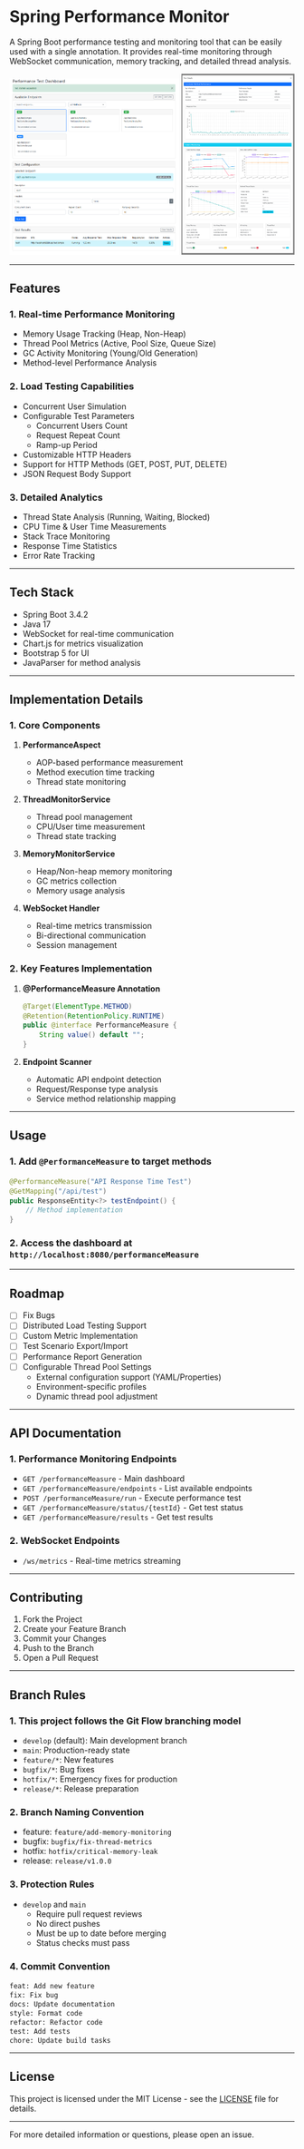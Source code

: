 # Spring Performance Monitor

A Spring Boot performance testing and monitoring tool that can be easily used with a single annotation. It provides real-time monitoring through WebSocket communication, memory tracking, and detailed thread analysis.

<p>
  <img src="img.png" alt="Image 1" width="300" />
  <img src="img_2.png" alt="Image 2" width="200" />
</p>

---

## Features

### 1. Real-time Performance Monitoring
- Memory Usage Tracking (Heap, Non-Heap)
- Thread Pool Metrics (Active, Pool Size, Queue Size)
- GC Activity Monitoring (Young/Old Generation)
- Method-level Performance Analysis

### 2. Load Testing Capabilities
- Concurrent User Simulation
- Configurable Test Parameters
   - Concurrent Users Count
   - Request Repeat Count
   - Ramp-up Period
- Customizable HTTP Headers
- Support for HTTP Methods (GET, POST, PUT, DELETE)
- JSON Request Body Support

### 3. Detailed Analytics
- Thread State Analysis (Running, Waiting, Blocked)
- CPU Time & User Time Measurements
- Stack Trace Monitoring
- Response Time Statistics
- Error Rate Tracking

---

## Tech Stack
- Spring Boot 3.4.2
- Java 17
- WebSocket for real-time communication
- Chart.js for metrics visualization
- Bootstrap 5 for UI
- JavaParser for method analysis

---

## Implementation Details

### 1. Core Components
1. **PerformanceAspect**
   - AOP-based performance measurement
   - Method execution time tracking
   - Thread state monitoring

2. **ThreadMonitorService**
   - Thread pool management
   - CPU/User time measurement
   - Thread state tracking

3. **MemoryMonitorService**
   - Heap/Non-heap memory monitoring
   - GC metrics collection
   - Memory usage analysis

4. **WebSocket Handler**
   - Real-time metrics transmission
   - Bi-directional communication
   - Session management

### 2. Key Features Implementation
1. **@PerformanceMeasure Annotation**
   ```java
   @Target(ElementType.METHOD)
   @Retention(RetentionPolicy.RUNTIME)
   public @interface PerformanceMeasure {
       String value() default "";
   }
   ```

2. **Endpoint Scanner**
   - Automatic API endpoint detection
   - Request/Response type analysis
   - Service method relationship mapping

---

## Usage

### 1. Add `@PerformanceMeasure` to target methods
   ```java
   @PerformanceMeasure("API Response Time Test")
   @GetMapping("/api/test")
   public ResponseEntity<?> testEndpoint() {
       // Method implementation
   }
   ```

### 2. Access the dashboard at `http://localhost:8080/performanceMeasure`

---

## Roadmap
- [ ] Fix Bugs
- [ ] Distributed Load Testing Support
- [ ] Custom Metric Implementation
- [ ] Test Scenario Export/Import
- [ ] Performance Report Generation
- [ ] Configurable Thread Pool Settings
   - External configuration support (YAML/Properties)
   - Environment-specific profiles
   - Dynamic thread pool adjustment

---

## API Documentation
### 1. Performance Monitoring Endpoints
* `GET /performanceMeasure` - Main dashboard
* `GET /performanceMeasure/endpoints` - List available endpoints
* `POST /performanceMeasure/run` - Execute performance test
* `GET /performanceMeasure/status/{testId}` - Get test status
* `GET /performanceMeasure/results` - Get test results
### 2. WebSocket Endpoints
* `/ws/metrics` - Real-time metrics streaming

---

## Contributing
1. Fork the Project
2. Create your Feature Branch
3. Commit your Changes
4. Push to the Branch
5. Open a Pull Request

---

## Branch Rules

### 1. This project follows the Git Flow branching model

- `develop` (default): Main development branch
- `main`: Production-ready state
- `feature/*`: New features
- `bugfix/*`: Bug fixes
- `hotfix/*`: Emergency fixes for production
- `release/*`: Release preparation

### 2. Branch Naming Convention
- feature: `feature/add-memory-monitoring`
- bugfix: `bugfix/fix-thread-metrics`
- hotfix: `hotfix/critical-memory-leak`
- release: `release/v1.0.0`

### 3. Protection Rules
- `develop` and `main`
    - Require pull request reviews
    - No direct pushes
    - Must be up to date before merging
    - Status checks must pass

### 4. Commit Convention
```
feat: Add new feature
fix: Fix bug
docs: Update documentation
style: Format code
refactor: Refactor code
test: Add tests
chore: Update build tasks
```

---

## License
This project is licensed under the MIT License - see the [LICENSE](https://github.com/Seo-Jangwon/Simple-Spring-Performance-Measuring-Annotation/blob/develop/License) file for details.

---

For more detailed information or questions, please open an issue.